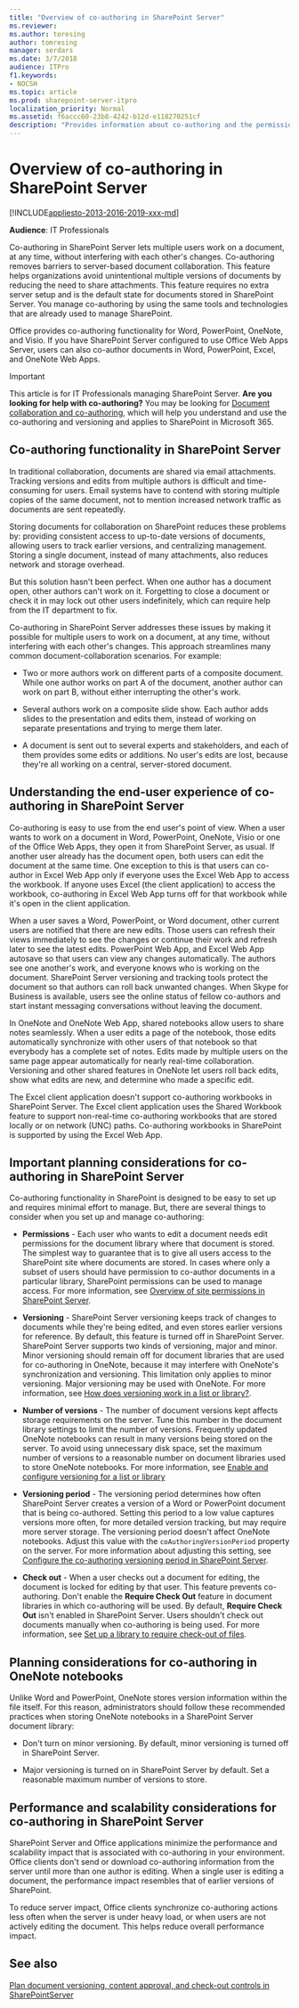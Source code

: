 ```yaml
---
title: "Overview of co-authoring in SharePoint Server"
ms.reviewer: 
ms.author: toresing
author: tomresing
manager: serdars
ms.date: 3/7/2018
audience: ITPro
f1.keywords:
- NOCSH
ms.topic: article
ms.prod: sharepoint-server-itpro
localization_priority: Normal
ms.assetid: f6accc60-23b8-4242-b12d-e118270251cf
description: "Provides information about co-authoring and the permissions and software versions that are required for co-authoring in SharePoint Server and SharePoint in Microsoft 365."
---
```


# Overview of co-authoring in SharePoint Server

[!INCLUDE[appliesto-2013-2016-2019-xxx-md](../includes/appliesto-2013-2016-2019-xxx-md.md)]
  
 **Audience**: IT Professionals
  
Co-authoring in SharePoint Server lets multiple users work on a document, at any time, without interfering with each other's changes. Co-authoring removes barriers to server-based document collaboration. This feature helps organizations avoid unintentional multiple versions of documents by reducing the need to share attachments. This feature requires no extra server setup and is the default state for documents stored in SharePoint Server. You manage co-authoring by using the same tools and technologies that are already used to manage SharePoint.
  
Office provides co-authoring functionality for Word, PowerPoint, OneNote, and Visio. If you have SharePoint Server configured to use Office Web Apps Server, users can also co-author documents in Word, PowerPoint, Excel, and OneNote Web Apps.
  
> [!IMPORTANT]
> This article is for IT Professionals managing SharePoint Server.  **Are you looking for help with co-authoring?** You may be looking for [Document collaboration and co-authoring](https://go.microsoft.com/fwlink/p/?LinkId=275815), which will help you understand and use the co-authoring and versioning and applies to SharePoint in Microsoft 365.
  
## Co-authoring functionality in SharePoint Server
<a name="bkmk_ca_in_sp"> </a>

In traditional collaboration, documents are shared via email attachments. Tracking versions and edits from multiple authors is difficult and time-consuming for users. Email systems have to contend with storing multiple copies of the same document, not to mention increased network traffic as documents are sent repeatedly.
  
Storing documents for collaboration on SharePoint reduces these problems by: providing consistent access to up-to-date versions of documents, allowing users to track earlier versions, and centralizing management. Storing a single document, instead of many attachments, also reduces network and storage overhead.
  
But this solution hasn't been perfect. When one author has a document open, other authors can't work on it. Forgetting to close a document or check it in may lock out other users indefinitely, which can require help from the IT department to fix.
  
Co-authoring in SharePoint Server addresses these issues by making it possible for multiple users to work on a document, at any time, without interfering with each other's changes. This approach streamlines many common document-collaboration scenarios. For example:
  
- Two or more authors work on different parts of a composite document. While one author works on part A of the document, another author can work on part B, without either interrupting the other's work.

- Several authors work on a composite slide show. Each author adds slides to the presentation and edits them, instead of working on separate presentations and trying to merge them later.

- A document is sent out to several experts and stakeholders, and each of them provides some edits or additions. No user's edits are lost, because they're all working on a central, server-stored document.

## Understanding the end-user experience of co-authoring in SharePoint Server
<a name="bkmk_understd"> </a>

Co-authoring is easy to use from the end user's point of view. When a user wants to work on a document in Word, PowerPoint, OneNote, Visio or one of the Office Web Apps, they open it from SharePoint Server, as usual. If another user already has the document open, both users can edit the document at the same time. One exception to this is that users can co-author in Excel Web App only if everyone uses the Excel Web App to access the workbook. If anyone uses Excel (the client application) to access the workbook, co-authoring in Excel Web App turns off for that workbook while it's open in the client application.
  
When a user saves a Word, PowerPoint, or Word document, other current users are notified that there are new edits. Those users can refresh their views immediately to see the changes or continue their work and refresh later to see the latest edits. PowerPoint Web App, and Excel Web App autosave so that users can view any changes automatically. The authors see one another's work, and everyone knows who is working on the document. SharePoint Server versioning and tracking tools protect the document so that authors can roll back unwanted changes. When Skype for Business is available, users see the online status of fellow co-authors and start instant messaging conversations without leaving the document.
  
In OneNote and OneNote Web App, shared notebooks allow users to share notes seamlessly. When a user edits a page of the notebook, those edits automatically synchronize with other users of that notebook so that everybody has a complete set of notes. Edits made by multiple users on the same page appear automatically for nearly real-time collaboration. Versioning and other shared features in OneNote let users roll back edits, show what edits are new, and determine who made a specific edit.
  
The Excel client application doesn't support co-authoring workbooks in SharePoint Server. The Excel client application uses the Shared Workbook feature to support non-real-time co-authoring workbooks that are stored locally or on network (UNC) paths. Co-authoring workbooks in SharePoint is supported by using the Excel Web App.
  
## Important planning considerations for co-authoring in SharePoint Server
<a name="bkmk_imp_consid"> </a>

Co-authoring functionality in SharePoint is designed to be easy to set up and requires minimal effort to manage. But, there are several things to consider when you set up and manage co-authoring:
  
- **Permissions** - Each user who wants to edit a document needs edit permissions for the document library where that document is stored. The simplest way to guarantee that is to give all users access to the SharePoint site where documents are stored. In cases where only a subset of users should have permission to co-author documents in a particular library, SharePoint permissions can be used to manage access. For more information, see [Overview of site permissions in SharePoint Server](../sites/overview-of-site-permissions-in-sharepoint-server.md).

- **Versioning** - SharePoint Server versioning keeps track of changes to documents while they're being edited, and even stores earlier versions for reference. By default, this feature is turned off in SharePoint Server. SharePoint Server supports two kinds of versioning, major and minor. Minor versioning should remain off for document libraries that are used for co-authoring in OneNote, because it may interfere with OneNote's synchronization and versioning. This limitation only applies to minor versioning. Major versioning may be used with OneNote. For more information, see [How does versioning work in a list or library?](https://go.microsoft.com/fwlink/p/?LinkId=275819).

- **Number of versions** - The number of document versions kept affects storage requirements on the server. Tune this number in the document library settings to limit the number of versions. Frequently updated OneNote notebooks can result in many versions being stored on the server. To avoid using unnecessary disk space, set the maximum number of versions to a reasonable number on document libraries used to store OneNote notebooks. For more information, see [Enable and configure versioning for a list or library](https://go.microsoft.com/fwlink/p/?LinkId=275820)

- **Versioning period** - The versioning period determines how often SharePoint Server creates a version of a Word or PowerPoint document that is being co-authored. Setting this period to a low value captures versions more often, for more detailed version tracking, but may require more server storage. The versioning period doesn't affect OneNote notebooks. Adjust this value with the `coAuthoringVersionPeriod` property on the server. For more information about adjusting this setting, see [Configure the co-authoring versioning period in SharePoint Server](configure-the-co-authoring-versioning-period.md).

- **Check out** - When a user checks out a document for editing, the document is locked for editing by that user. This feature prevents co-authoring. Don't enable the **Require Check Out** feature in document libraries in which co-authoring will be used. By default, **Require Check Out** isn't enabled in SharePoint Server. Users shouldn't check out documents manually when co-authoring is being used. For more information, see [Set up a library to require check-out of files](https://go.microsoft.com/fwlink/p/?LinkId=275822).
    
## Planning considerations for co-authoring in OneNote notebooks
<a name="bkmk_onenote"> </a>

Unlike Word and PowerPoint, OneNote stores version information within the file itself. For this reason, administrators should follow these recommended practices when storing OneNote notebooks in a SharePoint Server document library:
  
- Don't turn on minor versioning. By default, minor versioning is turned off in SharePoint Server.

- Major versioning is turned on in SharePoint Server by default. Set a reasonable maximum number of versions to store.  
    
## Performance and scalability considerations for co-authoring in SharePoint Server
<a name="bkmk_perf"> </a>

SharePoint Server and Office applications minimize the performance and scalability impact that is associated with co-authoring in your environment. Office clients don't send or download co-authoring information from the server until more than one author is editing. When a single user is editing a document, the performance impact resembles that of earlier versions of SharePoint.
  
To reduce server impact, Office clients synchronize co-authoring actions less often when the server is under heavy load, or when users are not actively editing the document. This helps reduce overall performance impact.
  
## See also
<a name="bkmk_perf"> </a>

[Plan document versioning, content approval, and check-out controls in SharePointServer](versioning-content-approval-and-check-out-planning.md)